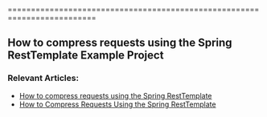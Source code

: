 =========================================================================
## How to compress requests using the Spring RestTemplate Example Project

### Relevant Articles:
- [How to compress requests using the Spring RestTemplate]()
- [How to Compress Requests Using the Spring RestTemplate](https://www.baeldung.com/spring-resttemplate-compressing-requests)
